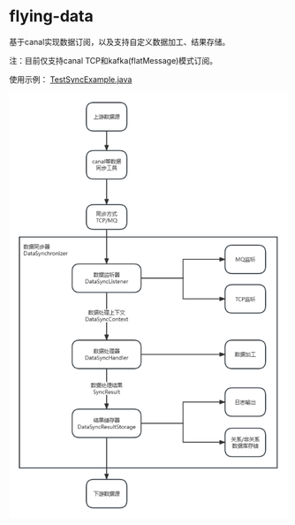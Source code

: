 # flying-data
基于canal实现数据订阅，以及支持自定义数据加工、结果存储。

注：目前仅支持canal TCP和kafka(flatMessage)模式订阅。

使用示例： [TestSyncExample.java](src%2Ftest%2Fjava%2Fcom%2Fflyingdata%2Fcore%2FTestSyncExample.java)

![introduce.png](introduce.png)
